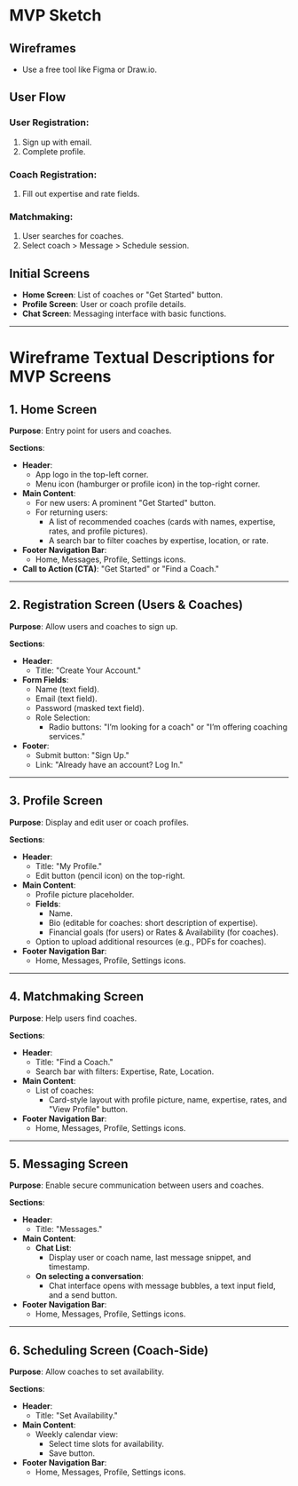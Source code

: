 # MVP Sketch

## Wireframes
- Use a free tool like Figma or Draw.io.

## User Flow
### User Registration:
1. Sign up with email.
2. Complete profile.

### Coach Registration:
1. Fill out expertise and rate fields.

### Matchmaking:
1. User searches for coaches.
2. Select coach > Message > Schedule session.

## Initial Screens
- **Home Screen**: List of coaches or "Get Started" button.
- **Profile Screen**: User or coach profile details.
- **Chat Screen**: Messaging interface with basic functions.

---

# Wireframe Textual Descriptions for MVP Screens

## 1. Home Screen
**Purpose**: Entry point for users and coaches.

**Sections**:
- **Header**:
  - App logo in the top-left corner.
  - Menu icon (hamburger or profile icon) in the top-right corner.
- **Main Content**:
  - For new users: A prominent "Get Started" button.
  - For returning users:
    - A list of recommended coaches (cards with names, expertise, rates, and profile pictures).
    - A search bar to filter coaches by expertise, location, or rate.
- **Footer Navigation Bar**:
  - Home, Messages, Profile, Settings icons.
- **Call to Action (CTA)**: "Get Started" or "Find a Coach."

---

## 2. Registration Screen (Users & Coaches)
**Purpose**: Allow users and coaches to sign up.

**Sections**:
- **Header**:
  - Title: "Create Your Account."
- **Form Fields**:
  - Name (text field).
  - Email (text field).
  - Password (masked text field).
  - Role Selection:
    - Radio buttons: "I’m looking for a coach" or "I’m offering coaching services."
- **Footer**:
  - Submit button: "Sign Up."
  - Link: "Already have an account? Log In."

---

## 3. Profile Screen
**Purpose**: Display and edit user or coach profiles.

**Sections**:
- **Header**:
  - Title: "My Profile."
  - Edit button (pencil icon) on the top-right.
- **Main Content**:
  - Profile picture placeholder.
  - **Fields**:
    - Name.
    - Bio (editable for coaches: short description of expertise).
    - Financial goals (for users) or Rates & Availability (for coaches).
  - Option to upload additional resources (e.g., PDFs for coaches).
- **Footer Navigation Bar**:
  - Home, Messages, Profile, Settings icons.

---

## 4. Matchmaking Screen
**Purpose**: Help users find coaches.

**Sections**:
- **Header**:
  - Title: "Find a Coach."
  - Search bar with filters: Expertise, Rate, Location.
- **Main Content**:
  - List of coaches:
    - Card-style layout with profile picture, name, expertise, rates, and "View Profile" button.
- **Footer Navigation Bar**:
  - Home, Messages, Profile, Settings icons.

---

## 5. Messaging Screen
**Purpose**: Enable secure communication between users and coaches.

**Sections**:
- **Header**:
  - Title: "Messages."
- **Main Content**:
  - **Chat List**:
    - Display user or coach name, last message snippet, and timestamp.
  - **On selecting a conversation**:
    - Chat interface opens with message bubbles, a text input field, and a send button.
- **Footer Navigation Bar**:
  - Home, Messages, Profile, Settings icons.

---

## 6. Scheduling Screen (Coach-Side)
**Purpose**: Allow coaches to set availability.

**Sections**:
- **Header**:
  - Title: "Set Availability."
- **Main Content**:
  - Weekly calendar view:
    - Select time slots for availability.
    - Save button.
- **Footer Navigation Bar**:
  - Home, Messages, Profile, Settings icons.
